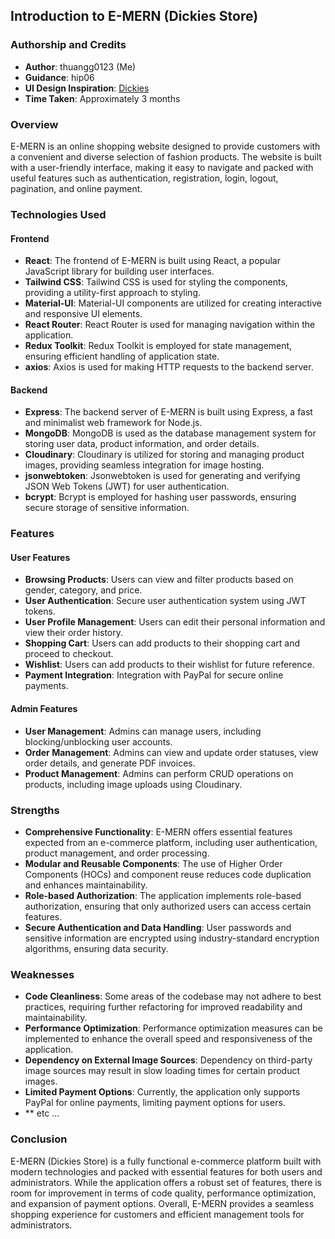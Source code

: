 ## Introduction to E-MERN (Dickies Store)

### Authorship and Credits

- **Author**: thuangg0123 (Me)
- **Guidance**: hip06
- **UI Design Inspiration**: [Dickies](https://www.dickies.com/)
- **Time Taken**: Approximately 3 months

### Overview

E-MERN is an online shopping website designed to provide customers with a convenient and diverse selection of fashion products. The website is built with a user-friendly interface, making it easy to navigate and packed with useful features such as authentication, registration, login, logout, pagination, and online payment.

### Technologies Used

#### Frontend

- **React**: The frontend of E-MERN is built using React, a popular JavaScript library for building user interfaces.
- **Tailwind CSS**: Tailwind CSS is used for styling the components, providing a utility-first approach to styling.
- **Material-UI**: Material-UI components are utilized for creating interactive and responsive UI elements.
- **React Router**: React Router is used for managing navigation within the application.
- **Redux Toolkit**: Redux Toolkit is employed for state management, ensuring efficient handling of application state.
- **axios**: Axios is used for making HTTP requests to the backend server.

#### Backend

- **Express**: The backend server of E-MERN is built using Express, a fast and minimalist web framework for Node.js.
- **MongoDB**: MongoDB is used as the database management system for storing user data, product information, and order details.
- **Cloudinary**: Cloudinary is utilized for storing and managing product images, providing seamless integration for image hosting.
- **jsonwebtoken**: Jsonwebtoken is used for generating and verifying JSON Web Tokens (JWT) for user authentication.
- **bcrypt**: Bcrypt is employed for hashing user passwords, ensuring secure storage of sensitive information.

### Features

#### User Features

- **Browsing Products**: Users can view and filter products based on gender, category, and price.
- **User Authentication**: Secure user authentication system using JWT tokens.
- **User Profile Management**: Users can edit their personal information and view their order history.
- **Shopping Cart**: Users can add products to their shopping cart and proceed to checkout.
- **Wishlist**: Users can add products to their wishlist for future reference.
- **Payment Integration**: Integration with PayPal for secure online payments.

#### Admin Features

- **User Management**: Admins can manage users, including blocking/unblocking user accounts.
- **Order Management**: Admins can view and update order statuses, view order details, and generate PDF invoices.
- **Product Management**: Admins can perform CRUD operations on products, including image uploads using Cloudinary.

### Strengths

- **Comprehensive Functionality**: E-MERN offers essential features expected from an e-commerce platform, including user authentication, product management, and order processing.
- **Modular and Reusable Components**: The use of Higher Order Components (HOCs) and component reuse reduces code duplication and enhances maintainability.
- **Role-based Authorization**: The application implements role-based authorization, ensuring that only authorized users can access certain features.
- **Secure Authentication and Data Handling**: User passwords and sensitive information are encrypted using industry-standard encryption algorithms, ensuring data security.

### Weaknesses

- **Code Cleanliness**: Some areas of the codebase may not adhere to best practices, requiring further refactoring for improved readability and maintainability.
- **Performance Optimization**: Performance optimization measures can be implemented to enhance the overall speed and responsiveness of the application.
- **Dependency on External Image Sources**: Dependency on third-party image sources may result in slow loading times for certain product images.
- **Limited Payment Options**: Currently, the application only supports PayPal for online payments, limiting payment options for users.
- ** etc ...

### Conclusion

E-MERN (Dickies Store) is a fully functional e-commerce platform built with modern technologies and packed with essential features for both users and administrators. While the application offers a robust set of features, there is room for improvement in terms of code quality, performance optimization, and expansion of payment options. Overall, E-MERN provides a seamless shopping experience for customers and efficient management tools for administrators.
